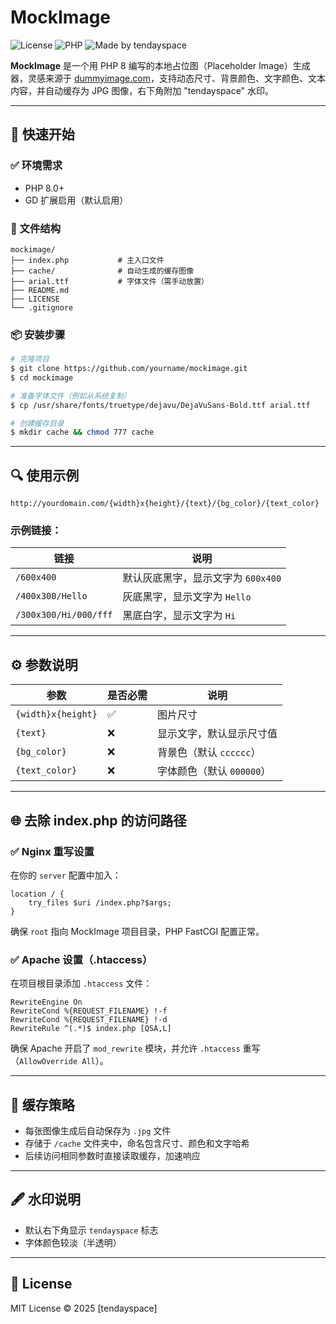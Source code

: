 # MockImage

![License](https://img.shields.io/badge/license-MIT-green)
![PHP](https://img.shields.io/badge/php-%3E=8.0-blue)
![Made by tendayspace](https://img.shields.io/badge/made%20by-tendayspace-blueviolet)

**MockImage** 是一个用 PHP 8 编写的本地占位图（Placeholder Image）生成器，灵感来源于 [dummyimage.com](https://dummyimage.com/)，支持动态尺寸、背景颜色、文字颜色、文本内容，并自动缓存为 JPG 图像，右下角附加 "tendayspace" 水印。

---

## 🚀 快速开始

### ✅ 环境需求
- PHP 8.0+
- GD 扩展启用（默认启用）

### 📁 文件结构
```
mockimage/
├── index.php           # 主入口文件
├── cache/              # 自动生成的缓存图像
├── arial.ttf           # 字体文件（需手动放置）
├── README.md
├── LICENSE
└── .gitignore
```

### 📦 安装步骤
```bash
# 克隆项目
$ git clone https://github.com/yourname/mockimage.git
$ cd mockimage

# 准备字体文件（例如从系统复制）
$ cp /usr/share/fonts/truetype/dejavu/DejaVuSans-Bold.ttf arial.ttf

# 创建缓存目录
$ mkdir cache && chmod 777 cache
```

---

## 🔍 使用示例

```
http://yourdomain.com/{width}x{height}/{text}/{bg_color}/{text_color}
```

### 示例链接：
| 链接 | 说明 |
|------|------|
| `/600x400` | 默认灰底黑字，显示文字为 `600x400` |
| `/400x300/Hello` | 灰底黑字，显示文字为 `Hello` |
| `/300x300/Hi/000/fff` | 黑底白字，显示文字为 `Hi` |

---

## ⚙️ 参数说明
| 参数         | 是否必需 | 说明                             |
|--------------|----------|----------------------------------|
| `{width}x{height}` | ✅       | 图片尺寸                           |
| `{text}`           | ❌       | 显示文字，默认显示尺寸值               |
| `{bg_color}`       | ❌       | 背景色（默认 `cccccc`）               |
| `{text_color}`     | ❌       | 字体颜色（默认 `000000`）             |

---

## 🌐 去除 index.php 的访问路径

### ✅ Nginx 重写设置
在你的 `server` 配置中加入：
```nginx
location / {
    try_files $uri /index.php?$args;
}
```
确保 `root` 指向 MockImage 项目目录，PHP FastCGI 配置正常。

### ✅ Apache 设置（.htaccess）
在项目根目录添加 `.htaccess` 文件：
```apacheconf
RewriteEngine On
RewriteCond %{REQUEST_FILENAME} !-f
RewriteCond %{REQUEST_FILENAME} !-d
RewriteRule ^(.*)$ index.php [QSA,L]
```
确保 Apache 开启了 `mod_rewrite` 模块，并允许 `.htaccess` 重写（`AllowOverride All`）。

---

## 📂 缓存策略
- 每张图像生成后自动保存为 `.jpg` 文件
- 存储于 `/cache` 文件夹中，命名包含尺寸、颜色和文字哈希
- 后续访问相同参数时直接读取缓存，加速响应

---

## 🖋️ 水印说明
- 默认右下角显示 `tendayspace` 标志
- 字体颜色较淡（半透明）

---

## 🪪 License
MIT License © 2025 [tendayspace]
